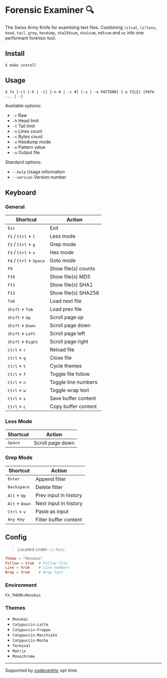 # Forensic Examiner 🔍
The Swiss Army Knife for examining text files. Combining `(z)cat`, `(z)less`, `head`, `tail`, `grep`, `hexdump`, `sha256sum`, `sha1sum`, `md5sum` and `wc` into one performant forensic tool.

## Install
```console
$ make install
```

## Usage
```
$ fx [-r] [-h | -t] [-n # | -c #] [-x | -e PATTERN] [-o FILE] [PATH ... | -]
```

Available options:
* `-r` Raw
* `-h` Head limit
* `-t` Tail limit
* `-n` Lines count
* `-c` Bytes count
* `-x` Hexdump mode
* `-e` Pattern value
* `-o` Output file

Standard options:
* `--help` Usage information
* `--version` Version number

## Keyboard

### General
| Shortcut                                           | Action                |
| -------------------------------------------------- | --------------------- |
| <kbd>Esc</kbd>                                     | Exit                  |
| <kbd>F1</kbd> / <kbd>Ctrl</kbd> + <kbd>l</kbd>     | Less mode             |
| <kbd>F2</kbd> / <kbd>Ctrl</kbd> + <kbd>g</kbd>     | Grep mode             |
| <kbd>F3</kbd> / <kbd>Ctrl</kbd> + <kbd>x</kbd>     | Hex mode              |
| <kbd>F4</kbd> / <kbd>Ctrl</kbd> + <kbd>Space</kbd> | Goto mode             |
| <kbd>F9</kbd>                                      | Show file(s) counts   |
| <kbd>F10</kbd>                                     | Show file(s) MD5      |
| <kbd>F11</kbd>                                     | Show file(s) SHA1     |
| <kbd>F12</kbd>                                     | Show file(s) SHA256   |
| <kbd>Tab</kbd>                                     | Load next file        |
| <kbd>Shift</kbd> + <kbd>Tab</kbd>                  | Load prev file        |
| <kbd>Shift</kbd> + <kbd>Up</kbd>                   | Scroll page up        |
| <kbd>Shift</kbd> + <kbd>Down</kbd>                 | Scroll page down      |
| <kbd>Shift</kbd> + <kbd>Left</kbd>                 | Scroll page left      |
| <kbd>Shift</kbd> + <kbd>Right</kbd>                | Scroll page right     |
| <kbd>Ctrl</kbd> + <kbd>r</kbd>                     | Reload file           |
| <kbd>Ctrl</kbd> + <kbd>q</kbd>                     | Close file            |
| <kbd>Ctrl</kbd> + <kbd>t</kbd>                     | Cycle themes          |
| <kbd>Ctrl</kbd> + <kbd>f</kbd>                     | Toggle file follow    |
| <kbd>Ctrl</kbd> + <kbd>n</kbd>                     | Toggle line numbers   |
| <kbd>Ctrl</kbd> + <kbd>w</kbd>                     | Toggle wrap text      |
| <kbd>Ctrl</kbd> + <kbd>s</kbd>                     | Save buffer content   |
| <kbd>Ctrl</kbd> + <kbd>c</kbd>                     | Copy buffer content   |

### Less Mode
| Shortcut                                           | Action                |
| -------------------------------------------------- | --------------------- |
| <kbd>Space</kbd>                                   | Scroll page down      |

### Grep Mode
| Shortcut                                           | Action                |
| -------------------------------------------------- | --------------------- |
| <kbd>Enter</kbd>                                   | Append filter         |
| <kbd>Backspace</kbd>                               | Delete filter         |
| <kbd>Alt</kbd> + <kbd>Up</kbd>                     | Prev input in history |
| <kbd>Alt</kbd> + <kbd>Down</kbd>                   | Next input in history |
| <kbd>Ctrl</kbd> + <kbd>v</kbd>                     | Paste as input        |
| <kbd>Any Key</kbd>                                 | Filter buffer content |

## Config
> Located under `~/.fxrc`.

```toml
Theme = "Monokai"
Follow = true  # Follow file
Line = true    # Line numbers
Wrap = true    # Wrap text
```

### Environment
```console
FX_THEME=Monokai
```

### Themes
* `Monokai`
* `Catppuccin-Latte`
* `Catppuccin-Frappe`
* `Catppuccin-Macchiato`
* `Catppuccin-Mocha`
* `Terminal`
* `Matrix`
* `Monochrome`

---
Supported by [codecentric](https://codecentric.de) opt time.